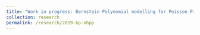 ```yaml
---
title: "Work in progress: Bernstein Polynomial modelling for Poisson Process intensity"
collection: research
permalink: /research/2019-bp-nhpp
---
```



